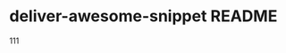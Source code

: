 <!--
 * @Author: xiaminghua xiaminghua@linklogis.com
 * @LastEditors: xiaminghua
 * @LastEditTime: 2023-10-25 13:05:05
-->
# deliver-awesome-snippet README

111

